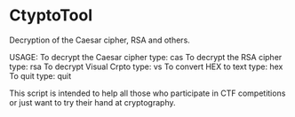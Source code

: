 # CtyptoTool
Decryption of the Caesar cipher, RSA and others.

USAGE:
To decrypt the Сaesar cipher type: cas
To decrypt the RSA cipher type: rsa
To decrypt Visual Crpto type: vs
To convert HEX to text type: hex
To quit type: quit

This script is intended to help all those who participate in CTF competitions or just want to try their hand at cryptography.
